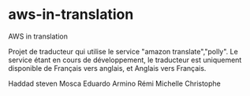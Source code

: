 # aws-in-translation
AWS in translation

Projet de traducteur qui utilise le service "amazon translate","polly".
Le service étant en cours de développement, le traducteur est uniquement disponible de Français vers anglais, et Anglais vers Français.

Haddad steven
Mosca Eduardo
Armino Rémi
Michelle Christophe 

